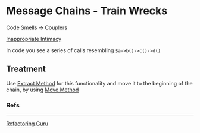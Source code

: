 # Message Chains - Train Wrecks
Code Smells -> Couplers

[Inappropriate Intimacy](./inappropriate-intimacy)

In code you see a series of calls resembling `$a->b()->c()->d()`

## Treatment

Use [Extract Method](../refactors/extract-method) for this functionality and move it to the beginning of the chain, by using [Move Method](../refactors/move-method)


### Refs
-------

[Refactoring Guru](https://refactoring.guru/smells/message-chains)